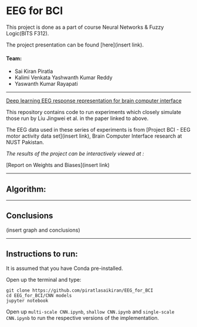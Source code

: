 # EEG for BCI

This project is done as a part of course Neural Networks & Fuzzy Logic(BITS F312). 

The project presentation can be found [here](insert link).

#### Team:

- Sai Kiran Piratla
- Kalimi Venkata Yashwanth Kumar Reddy
- Yaswanth Kumar Rayapati

---

[Deep learning EEG response representation for brain computer interface](https://ieeexplore.ieee.org/document/7260182)

This repository contains code to run experiments which closely simulate those run by Liu Jingwei et al. in the paper linked to above.

The EEG data used in these series of experiments is from [Project BCI - EEG motor activity data set](insert link), Brain Computer Interface research at NUST Pakistan.

*The results of the project can be interactively viewed at :* 

[Report on Weights and Biases](insert link)

---

## Algorithm:


---

## Conclusions

(insert graph and conclusions)



---
## Instructions to run:
It is assumed that you have Conda pre-installed.

Open up the terminal and type:

    
    git clone https://github.com/piratlasaikiran/EEG_for_BCI
    cd EEG_for_BCI/CNN models
    jupyter notebook
    
    
Open up `multi-scale CNN.ipynb`, `shallow CNN.ipynb` and `single-scale CNN.ipynb` to run the respective versions of the implementation.
